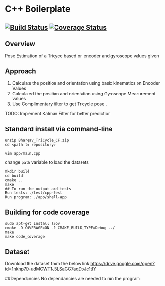 # C++ Boilerplate
[![Build Status](https://travis-ci.org/dpiet/cpp-boilerplate.svg?branch=master)](https://travis-ci.org/dpiet/cpp-boilerplate)
[![Coverage Status](https://coveralls.io/repos/github/dpiet/cpp-boilerplate/badge.svg?branch=master)](https://coveralls.io/github/dpiet/cpp-boilerplate?branch=master)
---

## Overview

Pose Estimation of a Tricyce based on encoder and gyroscope values given

## Approach
1. Calculate the position and orientation using basic kinematics on Encoder Values
2. Calculated the position and orientation using Gyroscope Measurement values
3. Use Complimentary filter to get Tricycle pose . 

TODO: Implement Kalman Filter for better prediction

## Standard install via command-line
```
unzip Bhargav_TriCycle_CF.zip
cd <path to repository>

vim app/main.cpp
```
change ```path``` variable to load the datasets
```
mkdir build
cd build
cmake ..
make
## To run the output and tests 
Run tests: ./test/cpp-test
Run program: ./app/shell-app
```

## Building for code coverage
```
sudo apt-get install lcov
cmake -D COVERAGE=ON -D CMAKE_BUILD_TYPE=Debug ../
make
make code_coverage
```

## Dataset
Download the dataset from the below link 
https://drive.google.com/open?id=1nkhp7D-udMCWT1J8LSaGG7aqDpJc1tIY

##Dependancies
No dependancies are needed to run the program
